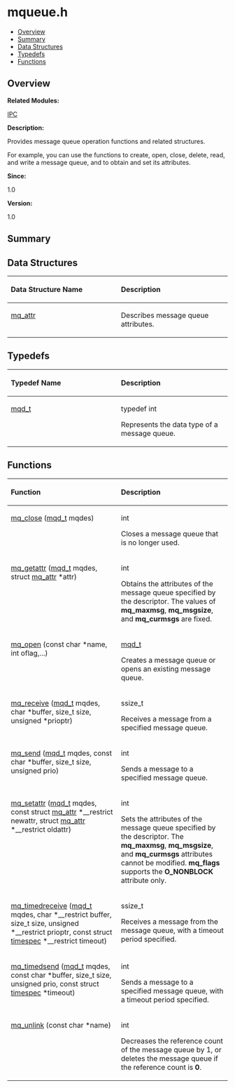 # mqueue.h<a name="ZH-CN_TOPIC_0000001055707980"></a>

-   [Overview](#section1491034778165628)
-   [Summary](#section636051123165628)
-   [Data Structures](#nested-classes)
-   [Typedefs](#typedef-members)
-   [Functions](#func-members)

## **Overview**<a name="section1491034778165628"></a>

**Related Modules:**

[IPC](IPC.md)

**Description:**

Provides message queue operation functions and related structures. 

For example, you can use the functions to create, open, close, delete, read, and write a message queue, and to obtain and set its attributes.

**Since:**

1.0

**Version:**

1.0

## **Summary**<a name="section636051123165628"></a>

## Data Structures<a name="nested-classes"></a>

<a name="table2100401365165628"></a>
<table><thead align="left"><tr id="row1047184059165628"><th class="cellrowborder" valign="top" width="50%" id="mcps1.1.3.1.1"><p id="p1384415785165628"><a name="p1384415785165628"></a><a name="p1384415785165628"></a>Data Structure Name</p>
</th>
<th class="cellrowborder" valign="top" width="50%" id="mcps1.1.3.1.2"><p id="p439596399165628"><a name="p439596399165628"></a><a name="p439596399165628"></a>Description</p>
</th>
</tr>
</thead>
<tbody><tr id="row1064103480165628"><td class="cellrowborder" valign="top" width="50%" headers="mcps1.1.3.1.1 "><p id="p1392905226165628"><a name="p1392905226165628"></a><a name="p1392905226165628"></a><a href="mq_attr.md">mq_attr</a></p>
</td>
<td class="cellrowborder" valign="top" width="50%" headers="mcps1.1.3.1.2 "><p id="p2144928861165628"><a name="p2144928861165628"></a><a name="p2144928861165628"></a>Describes message queue attributes. </p>
</td>
</tr>
</tbody>
</table>

## Typedefs<a name="typedef-members"></a>

<a name="table1970830954165628"></a>
<table><thead align="left"><tr id="row194137190165628"><th class="cellrowborder" valign="top" width="50%" id="mcps1.1.3.1.1"><p id="p2011712715165628"><a name="p2011712715165628"></a><a name="p2011712715165628"></a>Typedef Name</p>
</th>
<th class="cellrowborder" valign="top" width="50%" id="mcps1.1.3.1.2"><p id="p540641268165628"><a name="p540641268165628"></a><a name="p540641268165628"></a>Description</p>
</th>
</tr>
</thead>
<tbody><tr id="row1223451664165628"><td class="cellrowborder" valign="top" width="50%" headers="mcps1.1.3.1.1 "><p id="p566782475165628"><a name="p566782475165628"></a><a name="p566782475165628"></a><a href="IPC.md#ga4820b065fbcbb30569e78e64ef5ad809">mqd_t</a></p>
</td>
<td class="cellrowborder" valign="top" width="50%" headers="mcps1.1.3.1.2 "><p id="p297097593165628"><a name="p297097593165628"></a><a name="p297097593165628"></a> typedef int </p>
<p id="p63535455165628"><a name="p63535455165628"></a><a name="p63535455165628"></a>Represents the data type of a message queue. </p>
</td>
</tr>
</tbody>
</table>

## Functions<a name="func-members"></a>

<a name="table299348251165628"></a>
<table><thead align="left"><tr id="row1684732811165628"><th class="cellrowborder" valign="top" width="50%" id="mcps1.1.3.1.1"><p id="p1327396842165628"><a name="p1327396842165628"></a><a name="p1327396842165628"></a>Function</p>
</th>
<th class="cellrowborder" valign="top" width="50%" id="mcps1.1.3.1.2"><p id="p457659305165628"><a name="p457659305165628"></a><a name="p457659305165628"></a>Description</p>
</th>
</tr>
</thead>
<tbody><tr id="row1021530365165628"><td class="cellrowborder" valign="top" width="50%" headers="mcps1.1.3.1.1 "><p id="p1812154826165628"><a name="p1812154826165628"></a><a name="p1812154826165628"></a><a href="IPC.md#ga3fbd3906296be63451c64d69be2bc371">mq_close</a> (<a href="IPC.md#ga4820b065fbcbb30569e78e64ef5ad809">mqd_t</a> mqdes)</p>
</td>
<td class="cellrowborder" valign="top" width="50%" headers="mcps1.1.3.1.2 "><p id="p1288054161165628"><a name="p1288054161165628"></a><a name="p1288054161165628"></a>int </p>
<p id="p945222396165628"><a name="p945222396165628"></a><a name="p945222396165628"></a>Closes a message queue that is no longer used. </p>
</td>
</tr>
<tr id="row1309653656165628"><td class="cellrowborder" valign="top" width="50%" headers="mcps1.1.3.1.1 "><p id="p362282286165628"><a name="p362282286165628"></a><a name="p362282286165628"></a><a href="IPC.md#ga8fafe8b1183830322f8ff875f4e6cb4c">mq_getattr</a> (<a href="IPC.md#ga4820b065fbcbb30569e78e64ef5ad809">mqd_t</a> mqdes, struct <a href="mq_attr.md">mq_attr</a> *attr)</p>
</td>
<td class="cellrowborder" valign="top" width="50%" headers="mcps1.1.3.1.2 "><p id="p95915196165628"><a name="p95915196165628"></a><a name="p95915196165628"></a>int </p>
<p id="p1788990053165628"><a name="p1788990053165628"></a><a name="p1788990053165628"></a>Obtains the attributes of the message queue specified by the descriptor. The values of <strong id="b1301883766165628"><a name="b1301883766165628"></a><a name="b1301883766165628"></a>mq_maxmsg</strong>, <strong id="b484286674165628"><a name="b484286674165628"></a><a name="b484286674165628"></a>mq_msgsize</strong>, and <strong id="b1254293583165628"><a name="b1254293583165628"></a><a name="b1254293583165628"></a>mq_curmsgs</strong> are fixed. </p>
</td>
</tr>
<tr id="row1305902537165628"><td class="cellrowborder" valign="top" width="50%" headers="mcps1.1.3.1.1 "><p id="p1808792083165628"><a name="p1808792083165628"></a><a name="p1808792083165628"></a><a href="IPC.md#gaf5d8bf423701bd1783849119511381a5">mq_open</a> (const char *name, int oflag,...)</p>
</td>
<td class="cellrowborder" valign="top" width="50%" headers="mcps1.1.3.1.2 "><p id="p22499932165628"><a name="p22499932165628"></a><a name="p22499932165628"></a><a href="IPC.md#ga4820b065fbcbb30569e78e64ef5ad809">mqd_t</a> </p>
<p id="p1911639915165628"><a name="p1911639915165628"></a><a name="p1911639915165628"></a>Creates a message queue or opens an existing message queue. </p>
</td>
</tr>
<tr id="row1693301157165628"><td class="cellrowborder" valign="top" width="50%" headers="mcps1.1.3.1.1 "><p id="p749613674165628"><a name="p749613674165628"></a><a name="p749613674165628"></a><a href="IPC.md#gafcd715bf914289ca502136ef7022eab7">mq_receive</a> (<a href="IPC.md#ga4820b065fbcbb30569e78e64ef5ad809">mqd_t</a> mqdes, char *buffer, size_t size, unsigned *prioptr)</p>
</td>
<td class="cellrowborder" valign="top" width="50%" headers="mcps1.1.3.1.2 "><p id="p1353939611165628"><a name="p1353939611165628"></a><a name="p1353939611165628"></a>ssize_t </p>
<p id="p526149870165628"><a name="p526149870165628"></a><a name="p526149870165628"></a>Receives a message from a specified message queue. </p>
</td>
</tr>
<tr id="row1605540558165628"><td class="cellrowborder" valign="top" width="50%" headers="mcps1.1.3.1.1 "><p id="p637599648165628"><a name="p637599648165628"></a><a name="p637599648165628"></a><a href="IPC.md#ga2d07e256d809a61bdc82178cb0dd1ba1">mq_send</a> (<a href="IPC.md#ga4820b065fbcbb30569e78e64ef5ad809">mqd_t</a> mqdes, const char *buffer, size_t size, unsigned prio)</p>
</td>
<td class="cellrowborder" valign="top" width="50%" headers="mcps1.1.3.1.2 "><p id="p965934303165628"><a name="p965934303165628"></a><a name="p965934303165628"></a>int </p>
<p id="p27152942165628"><a name="p27152942165628"></a><a name="p27152942165628"></a>Sends a message to a specified message queue. </p>
</td>
</tr>
<tr id="row1454942468165628"><td class="cellrowborder" valign="top" width="50%" headers="mcps1.1.3.1.1 "><p id="p428083465165628"><a name="p428083465165628"></a><a name="p428083465165628"></a><a href="IPC.md#gaf5cc07adf7823fac8611200b55fc3a27">mq_setattr</a> (<a href="IPC.md#ga4820b065fbcbb30569e78e64ef5ad809">mqd_t</a> mqdes, const struct <a href="mq_attr.md">mq_attr</a> *__restrict newattr, struct <a href="mq_attr.md">mq_attr</a> *__restrict oldattr)</p>
</td>
<td class="cellrowborder" valign="top" width="50%" headers="mcps1.1.3.1.2 "><p id="p949561898165628"><a name="p949561898165628"></a><a name="p949561898165628"></a>int </p>
<p id="p762803739165628"><a name="p762803739165628"></a><a name="p762803739165628"></a>Sets the attributes of the message queue specified by the descriptor. The <strong id="b1121550602165628"><a name="b1121550602165628"></a><a name="b1121550602165628"></a>mq_maxmsg</strong>, <strong id="b1392606765165628"><a name="b1392606765165628"></a><a name="b1392606765165628"></a>mq_msgsize</strong>, and <strong id="b1084812696165628"><a name="b1084812696165628"></a><a name="b1084812696165628"></a>mq_curmsgs</strong> attributes cannot be modified. <strong id="b2094652801165628"><a name="b2094652801165628"></a><a name="b2094652801165628"></a>mq_flags</strong> supports the <strong id="b1882172352165628"><a name="b1882172352165628"></a><a name="b1882172352165628"></a>O_NONBLOCK</strong> attribute only. </p>
</td>
</tr>
<tr id="row2006146875165628"><td class="cellrowborder" valign="top" width="50%" headers="mcps1.1.3.1.1 "><p id="p2062241187165628"><a name="p2062241187165628"></a><a name="p2062241187165628"></a><a href="IPC.md#gaa291cc1bc8bb02fd24bd0d4c563350f4">mq_timedreceive</a> (<a href="IPC.md#ga4820b065fbcbb30569e78e64ef5ad809">mqd_t</a> mqdes, char *__restrict buffer, size_t size, unsigned *__restrict prioptr, const struct <a href="timespec.md">timespec</a> *__restrict timeout)</p>
</td>
<td class="cellrowborder" valign="top" width="50%" headers="mcps1.1.3.1.2 "><p id="p1872506426165628"><a name="p1872506426165628"></a><a name="p1872506426165628"></a>ssize_t </p>
<p id="p132221054165628"><a name="p132221054165628"></a><a name="p132221054165628"></a>Receives a message from the message queue, with a timeout period specified. </p>
</td>
</tr>
<tr id="row2124356571165628"><td class="cellrowborder" valign="top" width="50%" headers="mcps1.1.3.1.1 "><p id="p1994658936165628"><a name="p1994658936165628"></a><a name="p1994658936165628"></a><a href="IPC.md#gae59709d01cc34d009edfeae9900568cb">mq_timedsend</a> (<a href="IPC.md#ga4820b065fbcbb30569e78e64ef5ad809">mqd_t</a> mqdes, const char *buffer, size_t size, unsigned prio, const struct <a href="timespec.md">timespec</a> *timeout)</p>
</td>
<td class="cellrowborder" valign="top" width="50%" headers="mcps1.1.3.1.2 "><p id="p1595931843165628"><a name="p1595931843165628"></a><a name="p1595931843165628"></a>int </p>
<p id="p3618479165628"><a name="p3618479165628"></a><a name="p3618479165628"></a>Sends a message to a specified message queue, with a timeout period specified. </p>
</td>
</tr>
<tr id="row987982389165628"><td class="cellrowborder" valign="top" width="50%" headers="mcps1.1.3.1.1 "><p id="p44425642165628"><a name="p44425642165628"></a><a name="p44425642165628"></a><a href="IPC.md#gaccd8c5ee36e60d990963e1d544ef4140">mq_unlink</a> (const char *name)</p>
</td>
<td class="cellrowborder" valign="top" width="50%" headers="mcps1.1.3.1.2 "><p id="p1733470881165628"><a name="p1733470881165628"></a><a name="p1733470881165628"></a>int </p>
<p id="p82884973165628"><a name="p82884973165628"></a><a name="p82884973165628"></a>Decreases the reference count of the message queue by 1, or deletes the message queue if the reference count is <strong id="b1084221323165628"><a name="b1084221323165628"></a><a name="b1084221323165628"></a>0</strong>. </p>
</td>
</tr>
</tbody>
</table>

